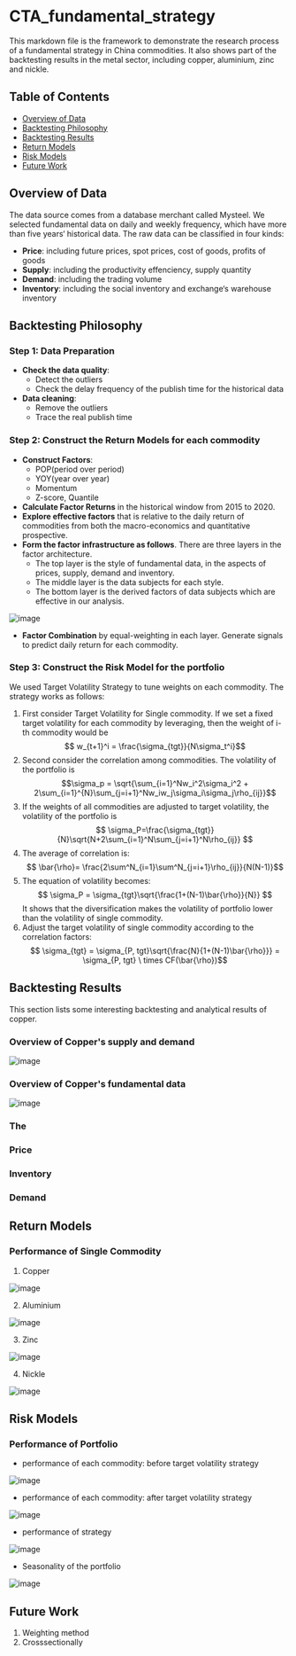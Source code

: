 # CTA_fundamental_strategy
This markdown file is the framework to demonstrate the research process of a fundamental strategy in China commodities. It also shows part of the backtesting results in the metal sector, including copper, aluminium, zinc and nickle.
## Table of Contents
- [Overview of Data](#1)
- [Backtesting Philosophy](#2)
- [Backtesting Results](#3)
- [Return Models](#4)
- [Risk Models](#5)
- [Future Work](#6)

<span id="1"></span>
## Overview of Data
The data source comes from a database merchant called Mysteel. We selected fundamental data on daily and weekly frequency, which have more than five years‘ historical data. The raw data can be classified in four kinds:
- **Price**: including future prices, spot prices, cost of goods, profits of goods
- **Supply**: including the productivity effenciency, supply quantity
- **Demand**: including the trading volume
- **Inventory**: including the social inventory and exchange‘s warehouse inventory

<span id="2"></span>
## Backtesting Philosophy
### Step 1: Data Preparation
  - **Check the data quality**: 
    - Detect the outliers
    - Check the delay frequency of the publish time for the historical data
  - **Data cleaning**:
    - Remove the outliers
    - Trace the real publish time
### Step 2: Construct the Return Models for each commodity
- **Construct Factors**: 
  - POP(period over period)
  - YOY(year over year)
  - Momentum
  - Z-score, Quantile 
- **Calculate Factor Returns** in the historical window from 2015 to 2020.
- **Explore effective factors** that is relative to the daily return of commodities from both the macro-economics and quantitative prospective. 
- **Form the factor infrastructure as follows**. There are three layers in the factor architecture. 
  - The top layer is the style of fundamental data, in the aspects of prices, supply, demand and inventory.
  - The middle layer is the data subjects for each style.
  - The bottom layer is the derived factors of data subjects which are effective in our analysis.

![image](https://github.com/jxin2618/CTA_fundamental_strategy/blob/main/figures/Fundamental_data_infrastructure.png)

- **Factor Combination** by equal-weighting in each layer. Generate signals to predict daily return for each commodity.

### Step 3: Construct the Risk Model for the portfolio
We used Target Volatility Strategy to tune weights on each commodity. The strategy works as follows:
1. First consider Target Volatility for Single commodity. If we set a fixed target volatility for each commodity by leveraging, then the weight of i-th commodity would be $$ w_{t+1}^i = \frac{\sigma_{tgt}}{N\sigma_t^i}$$
2. Second consider the correlation among commodities. The volatility of the portfolio is 
$$\sigma_p = \sqrt{\sum_{i=1}^Nw_i^2\sigma_i^2 + 2\sum_{i=1}^{N}\sum_{j=i+1}^Nw_iw_j\sigma_i\sigma_j\rho_{ij}}$$
3. If the weights of all commodities are adjusted to target volatility, the volatility of the portfolio is 
$$ \sigma_P=\frac{\sigma_{tgt}}{N}\sqrt{N+2\sum_{i=1}^N\sum_{j=i+1}^N\rho_{ij}} $$
4. The average of correlation is:
$$ \bar{\rho}= \frac{2\sum^N_{i=1}\sum^N_{j=i+1}\rho_{ij}}{N(N-1)}$$
5. The equation of volatility becomes:
$$ \sigma_P = \sigma_{tgt}\sqrt{\frac{1+(N-1)\bar{\rho}}{N}} $$
It shows that the diversification makes the volatility of portfolio lower than the volatility of single commodity.
6. Adjust the target volatility of single commodity according to the correlation factors:
$$ \sigma_{tgt} = \sigma_{P, tgt}\sqrt{\frac{N}{1+(N-1)\bar{\rho}}} =  \sigma_{P, tgt} \ times CF(\bar{\rho})$$


<span id="3"></span>
## Backtesting Results
This section lists some interesting backtesting and analytical results of copper.
### Overview of Copper's supply and demand

![image](https://github.com/jxin2618/CTA_fundamental_strategy/blob/main/figures/cu产业链.png)

### Overview of Copper's fundamental data

![image](https://github.com/jxin2618/CTA_fundamental_strategy/blob/main/figures/cu_fundamental_data.png)

### The 
### Price
### Inventory
### Demand

<span id="4"></span>
## Return Models
### Performance of Single Commodity
1. Copper

![image](https://github.com/jxin2618/CTA_fundamental_strategy/blob/main/figures/CU_category.png)

2. Aluminium

![image](https://github.com/jxin2618/CTA_fundamental_strategy/blob/main/figures/AL_category.png)

3. Zinc

![image](https://github.com/jxin2618/CTA_fundamental_strategy/blob/main/figures/ZN_category.png)

4. Nickle

![image](https://github.com/jxin2618/CTA_fundamental_strategy/blob/main/figures/NI_category.png)

<span id="5"></span>
## Risk Models
### Performance of Portfolio
- performance of each commodity: before target volatility strategy

![image](https://github.com/jxin2618/CTA_fundamental_strategy/blob/main/figures/options_nav.png)

- performance of each commodity: after target volatility strategy

![image](https://github.com/jxin2618/CTA_fundamental_strategy/blob/main/figures/options_nav_after_tvs_0.05.png)

- performance of strategy

![image](https://github.com/jxin2618/CTA_fundamental_strategy/blob/main/figures/after_tvs_5pct.png)

- Seasonality of the portfolio

![image](https://github.com/jxin2618/CTA_fundamental_strategy/blob/main/figures/seasonal_effect_0.05.png)

<span id="6"></span>
## Future Work
1. Weighting method
2. Crosssectionally
